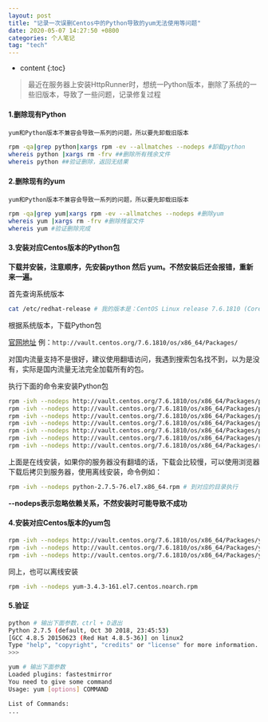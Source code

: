 ```yaml
---
layout: post  
title: "记录一次误删Centos中的Python导致的yum无法使用等问题"  
date: 2020-05-07 14:27:50 +0800  
categories: 个人笔记  
tag: "tech"  
---
```


* content
{:toc}  

> 最近在服务器上安装HttpRunner时，想统一Python版本，删除了系统的一些旧版本，导致了一些问题，记录修复过程

#### 1.删除现有Python

`yum和Python版本不兼容会导致一系列的问题，所以要先卸载旧版本`

```sh
rpm -qa|grep python|xargs rpm -ev --allmatches --nodeps #卸载python
whereis python |xargs rm -frv ##删除所有残余文件
whereis python ##验证删除，返回无结果
```

#### 2.删除现有的yum

`yum和Python版本不兼容会导致一系列的问题，所以要先卸载旧版本`

```sh
rpm -qa|grep yum|xargs rpm -ev --allmatches --nodeps #删除yum
whereis yum |xargs rm -frv #删除残留文件
whereis yum #验证删除完成
```

#### 3.安装对应Centos版本的Python包

**下载并安装，注意顺序，先安装python 然后 yum。不然安装后还会报错，重新来一遍。**

首先查询系统版本

```sh
cat /etc/redhat-release # 我的版本是：CentOS Linux release 7.6.1810 (Core)
```

根据系统版本，下载Python包

[官网地址](http://vault.centos.org/) 例：`http://vault.centos.org/7.6.1810/os/x86_64/Packages/`

对国内流量支持不是很好，建议使用翻墙访问，我遇到搜索包名找不到，以为是没有，实际是国内流量无法完全加载所有的包。

执行下面的命令来安装Python包

```sh
rpm -ivh --nodeps http://vault.centos.org/7.6.1810/os/x86_64/Packages/python-2.7.5-76.el7.x86_64.rpm
rpm -ivh --nodeps http://vault.centos.org/7.6.1810/os/x86_64/Packages/python-devel-2.7.5-76.el7.x86_64.rpm
rpm -ivh --nodeps http://vault.centos.org/7.6.1810/os/x86_64/Packages/python-iniparse-0.4-9.el7.noarch.rpm
rpm -ivh --nodeps http://vault.centos.org/7.6.1810/os/x86_64/Packages/python-libs-2.7.5-76.el7.x86_64.rpm
rpm -ivh --nodeps http://vault.centos.org/7.6.1810/os/x86_64/Packages/python-pycurl-7.19.0-19.el7.x86_64.rpm
rpm -ivh --nodeps http://vault.centos.org/7.6.1810/os/x86_64/Packages/python-urlgrabber-3.10-9.el7.noarch.rpm
rpm -ivh --nodeps http://vault.centos.org/7.6.1810/os/x86_64/Packages/rpm-python-4.11.3-35.el7.x86_64.rpm
```

上面是在线安装，如果你的服务器没有翻墙的话，下载会比较慢，可以使用浏览器下载后拷贝到服务器，使用离线安装，命令例如：

```sh
rpm -ivh --nodeps python-2.7.5-76.el7.x86_64.rpm # 到对应的目录执行
```

**--nodeps表示忽略依赖关系，不然安装时可能导致不成功**

#### 4.安装对应Centos版本的yum包

```sh
rpm -ivh --nodeps http://vault.centos.org/7.6.1810/os/x86_64/Packages/yum-3.4.3-161.el7.centos.noarch.rpm
rpm -ivh --nodeps http://vault.centos.org/7.6.1810/os/x86_64/Packages/yum-metadata-parser-1.1.4-10.el7.x86_64.rpm
rpm -ivh --nodeps http://vault.centos.org/7.6.1810/os/x86_64/Packages/yum-plugin-fastestmirror-1.1.31-50.el7.noarch.rpm
```

同上，也可以离线安装

```sh
rpm -ivh --nodeps yum-3.4.3-161.el7.centos.noarch.rpm
```

#### 5.验证

```sh
python # 输出下面参数，ctrl + D退出
Python 2.7.5 (default, Oct 30 2018, 23:45:53) 
[GCC 4.8.5 20150623 (Red Hat 4.8.5-36)] on linux2
Type "help", "copyright", "credits" or "license" for more information.
>>>

yum # 输出下面参数
Loaded plugins: fastestmirror
You need to give some command
Usage: yum [options] COMMAND

List of Commands:
...
```

